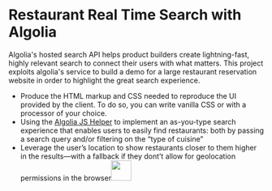# Restaurant Real Time Search with Algolia

Algolia's hosted search API helps product builders create lightning-fast, highly relevant search to connect their users with what matters. This project exploits algolia's service to build a demo for a large restaurant reservation website in order to highlight the great search experience. 

- Produce the HTML markup and CSS needed to reproduce the UI provided by the client. To do so, you can write vanilla CSS or with a processor of your choice.
- Using the [Algolia JS Helper](https://community.algolia.com/algoliasearch-helper-js/)  to implement an as-you-type search experience that enables users to easily find restaurants: both by passing a search query and/or filtering on the “type of cuisine”
- Leverage the user’s location to show restaurants closer to them higher in the results—with a fallback if they dont’t allow for geolocation permissions in the browser<img src="https://raw.githubusercontent.com/jenniferhe/algolia_final/master/test1.gif" width="40" height="40" />